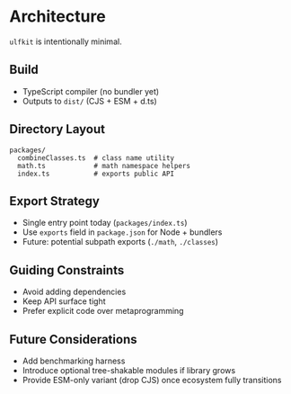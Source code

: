 # Architecture

`ulfkit` is intentionally minimal.

## Build
- TypeScript compiler (no bundler yet)
- Outputs to `dist/` (CJS + ESM + d.ts)

## Directory Layout
```
packages/
  combineClasses.ts  # class name utility
  math.ts            # math namespace helpers
  index.ts           # exports public API
```

## Export Strategy
- Single entry point today (`packages/index.ts`)
- Use `exports` field in `package.json` for Node + bundlers
- Future: potential subpath exports (`./math`, `./classes`)

## Guiding Constraints
- Avoid adding dependencies
- Keep API surface tight
- Prefer explicit code over metaprogramming

## Future Considerations
- Add benchmarking harness
- Introduce optional tree-shakable modules if library grows
- Provide ESM-only variant (drop CJS) once ecosystem fully transitions
